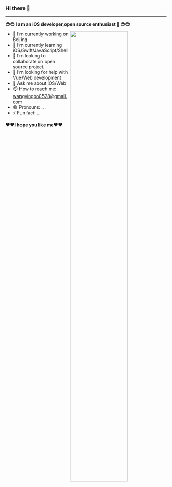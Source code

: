 ### Hi there 👋
----
**😊😊 I am an iOS developer,open source enthusiast  😊😊**

<!-- https://github.com/anuraghazra/github-readme-stats/blob/master/readme_cn.md -->
<!-- <img align="right" src="https://github-readme-stats.vercel.app/api?username=ChenYilong&title_color=00FFBD&show_icons=true&icon_color=00FFBD&text_color=00FFBD&bg_color=01033F&hide_title=false" /> -->
<img align="right" width="60%" src="https://github-readme-stats.vercel.app/api?username=wangyingbo&theme=radical" />


- 🔭 I’m currently working on Beijing
- 🌱 I’m currently learning iOS/Swift/JavaScript/Shell
- 👯 I’m looking to collaborate on open source project
- 🤔 I’m looking for help with Vue/Web development
- 💬 Ask me about iOS/Web
- 📫 How to reach me: wangyingbo0528@gmail.com
- 😄 Pronouns: ...
- ⚡ Fun fact: ...


**❤️❤️I hope you like me❤️❤️**




<!--
**wangyingbo/wangyingbo** is a ✨ _special_ ✨ repository because its `README.md` (this file) appears on your GitHub profile.

Here are some ideas to get you started:

- 🔭 I’m currently working on ...
- 🌱 I’m currently learning ...
- 👯 I’m looking to collaborate on ...
- 🤔 I’m looking for help with ...
- 💬 Ask me about ...
- 📫 How to reach me: ...
- 😄 Pronouns: ...
- ⚡ Fun fact: ...
-->
